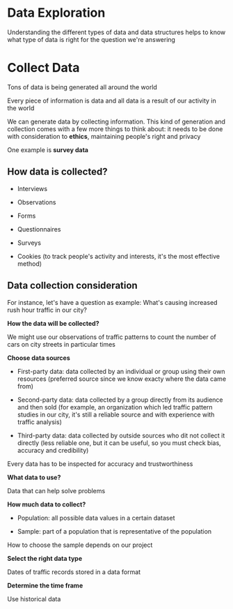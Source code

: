 # Data Exploration

Understanding the different types of data and data structures helps to know what type of data is right for the question we're answering

# Collect Data

Tons of data is being generated all around the world

Every piece of information is data and all data is a result of our activity in the world

We can generate data by collecting information. This kind of generation and collection comes with a few more things to think about: it needs to be done with consideration to **ethics**, maintaining people's right and privacy

One example is **survey data**

## How data is collected?

* Interviews

* Observations

* Forms

* Questionnaires

* Surveys

* Cookies (to track people's activity and interests, it's the most effective method)

## Data collection consideration

For instance, let's have a question as example: What's causing increased rush hour traffic in our city?

**How the data will be collected?**

We might use our observations of traffic patterns to count the number of cars on city streets in particular times

**Choose data sources**

* First-party data: data collected by an individual or group using their own resources (preferred source since we know exacty where the data came from)

* Second-party data: data collected by a group directly from its audience and then sold (for example, an organization which led traffic pattern studies in our city, it's still a reliable source and with experience with traffic analysis)

* Third-party data: data collected by outside sources who dit not collect it directly (less reliable one, but it can be useful, so you must check bias, accuracy and credibility)

Every data has to be inspected for accuracy and trustworthiness

**What data to use?**

Data that can help solve problems

**How much data to collect?**

* Population: all possible data values in a certain dataset

* Sample: part of a population that is representative of the population

How to choose the sample depends on our project

**Select the right data type**

Dates of traffic records stored in a data format

**Determine the time frame**

Use historical data